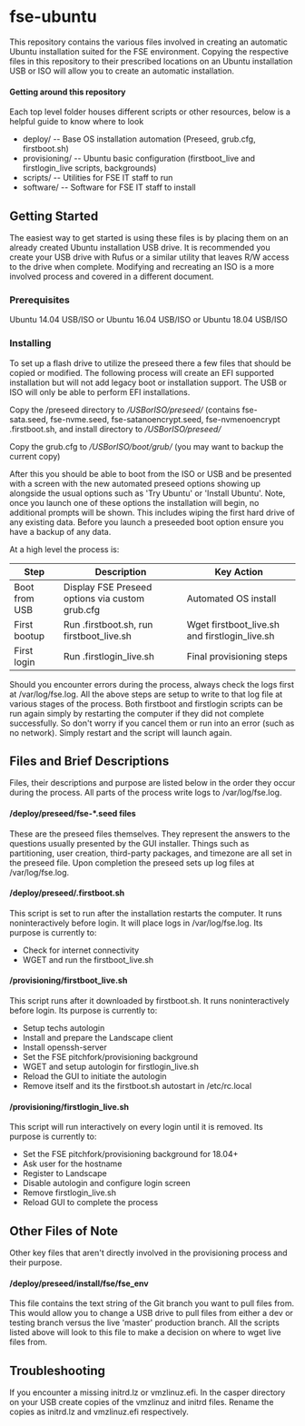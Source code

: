 # fse-ubuntu

This repository contains the various files involved in creating an automatic Ubuntu installation suited for the
FSE environment. Copying the respective files in this repository to their prescribed locations on an Ubuntu installation
USB or ISO will allow you to create an automatic installation. 


#### Getting around this repository

Each top level folder houses different scripts or other resources, below is a helpful guide to know where to look

- deploy/ -- Base OS installation automation (Preseed, grub.cfg, firstboot.sh)
- provisioning/ -- Ubuntu basic configuration (firstboot_live and firstlogin_live scripts, backgrounds)
- scripts/ -- Utilities for FSE IT staff to run
- software/ -- Software for FSE IT staff to install

## Getting Started

The easiest way to get started is using these files is by placing them on an already created Ubuntu installation USB drive.
It is recommended you create your USB drive with Rufus or a similar utility that leaves R/W access to the drive when complete.
Modifying and recreating an ISO is a more involved process and covered in a different document.

### Prerequisites

Ubuntu 14.04 USB/ISO
or
Ubuntu 16.04 USB/ISO
or 
Ubuntu 18.04 USB/ISO

### Installing

To set up a flash drive to utilize the preseed there a few files that should be copied or modified.
The following process will create an EFI supported installation but will not add legacy boot or installation
support. The USB or ISO will only be able to perform EFI installations.


Copy the /preseed directory to */USBorISO/preseed/*
(contains fse-sata.seed, fse-nvme.seed, fse-satanoencrypt.seed, fse-nvmenoencrypt .firstboot.sh, and install directory to */USBorISO/preseed/*


Copy the grub.cfg to */USBorISO/boot/grub/* (you may want to backup the current copy)


After this you should be able to boot from the ISO or USB and be presented with a screen with
the new automated preseed options showing up alongside the usual options such as 'Try Ubuntu' or 'Install Ubuntu'. Note, once
you launch one of these options the installation will begin, no additional prompts will be shown. This includes wiping the 
first hard drive of any existing data. Before you launch a preseeded boot option ensure you have a backup of any data.


At a high level the process is:

| Step          | Description                                     | Key Action                       |
| ------------- | ----------------------------------------------- | -------------------------------- |
| Boot from USB | Display FSE Preseed options via custom grub.cfg | Automated OS install             |
| First bootup  | Run .firstboot.sh, run firstboot_live.sh        | Wget firstboot_live.sh and firstlogin_live.sh   |
| First login   | Run .firstlogin_live.sh                         | Final provisioning steps         |


Should you encounter errors during the process, always check the logs first at /var/log/fse.log.
All the above steps are setup to write to that log file at various stages of the process. Both firstboot
and firstlogin scripts can be run again simply by restarting the computer if they did not complete successfully.
So don't worry if you cancel them or run into an error (such as no network). Simply restart and the script
will launch again.


## Files and Brief Descriptions


Files, their descriptions and purpose are listed below in the order they occur during the process. All parts of the process write logs to /var/log/fse.log.


#### /deploy/preseed/fse-*.seed files

These are the preseed files themselves. They represent the answers to the questions usually presented by the GUI
installer. Things such as partitioning, user creation, third-party packages, and timezone are all set in the preseed
file. Upon completion the preseed sets up log files at /var/log/fse.log.


#### /deploy/preseed/.firstboot.sh
This script is set to run after the installation restarts the computer. It runs noninteractively before login.
It will place logs in /var/log/fse.log. Its purpose is currently to: 
- Check for internet connectivity
- WGET and run the firstboot_live.sh

#### /provisioning/firstboot_live.sh

This script runs after it downloaded by firstboot.sh. It runs noninteractively before login. Its purpose is currently to: 

- Setup techs autologin
- Install and prepare the Landscape client
- Install openssh-server
- Set the FSE pitchfork/provisioning background
- WGET and setup autologin for firstlogin_live.sh
- Reload the GUI to initiate the autologin
- Remove itself and its the firstboot.sh autostart in /etc/rc.local

#### /provisioning/firstlogin_live.sh

This script will run interactively on every login until it is removed. Its purpose is currently to:

- Set the FSE pitchfork/provisioning background for 18.04+
- Ask user for the hostname
- Register to Landscape
- Disable autologin and configure login screen
- Remove firstlogin_live.sh
- Reload GUI to complete the process

## Other Files of Note

Other key files that aren't directly involved in the provisioning process and their purpose.

#### /deploy/preseed/install/fse/fse_env

This file contains the text string of the Git branch you want to pull files from. This would allow you to change a USB drive to pull files from either a dev or testing branch versus the live 'master' production branch. All the scripts listed above will look to this file to make a decision on where to wget live files from.

## Troubleshooting

If you encounter a missing initrd.lz or vmzlinuz.efi. In the casper directory on your USB create copies of the vmzlinuz and initrd files. Rename the copies as initrd.lz and vmzlinuz.efi respectively.